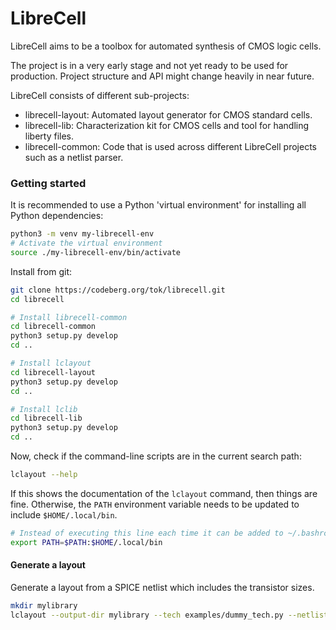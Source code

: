 # LibreCell
LibreCell aims to be a toolbox for automated synthesis of CMOS logic cells.

The project is in a very early stage and not yet ready to be used for production.
Project structure and API might change heavily in near future.

LibreCell consists of different sub-projects:
* librecell-layout: Automated layout generator for CMOS standard cells.
* librecell-lib: Characterization kit for CMOS cells and tool for handling liberty files.
* librecell-common: Code that is used across different LibreCell projects such as a netlist parser.

### Getting started

It is recommended to use a Python 'virtual environment' for installing all Python dependencies:
```sh
python3 -m venv my-librecell-env
# Activate the virtual environment
source ./my-librecell-env/bin/activate
```

Install from git:
```sh
git clone https://codeberg.org/tok/librecell.git
cd librecell

# Install librecell-common
cd librecell-common
python3 setup.py develop
cd ..

# Install lclayout
cd librecell-layout
python3 setup.py develop
cd ..

# Install lclib
cd librecell-lib
python3 setup.py develop
cd ..
```

Now, check if the command-line scripts are in the current search path:
```sh
lclayout --help
```
If this shows the documentation of the `lclayout` command, then things are fine. Otherwise, the `PATH` environment variable needs to be updated to include `$HOME/.local/bin`.

```sh
# Instead of executing this line each time it can be added to ~/.bashrc
export PATH=$PATH:$HOME/.local/bin
```

#### Generate a layout
Generate a layout from a SPICE netlist which includes the transistor sizes.
```sh
mkdir mylibrary
lclayout --output-dir mylibrary --tech examples/dummy_tech.py --netlist examples/cells.sp --cell AND2X1
```

